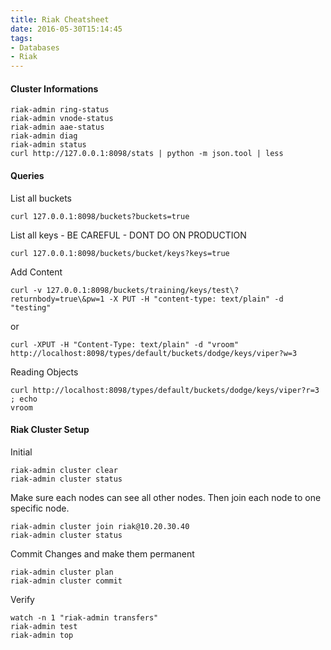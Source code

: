```yaml
---
title: Riak Cheatsheet
date: 2016-05-30T15:14:45
tags:
- Databases
- Riak
---
```


#### Cluster Informations

    riak-admin ring-status
    riak-admin vnode-status
    riak-admin aae-status
    riak-admin diag
    riak-admin status
    curl http://127.0.0.1:8098/stats | python -m json.tool | less

#### Queries

List all buckets

    curl 127.0.0.1:8098/buckets?buckets=true

List all keys - BE CAREFUL - DONT DO ON PRODUCTION

    curl 127.0.0.1:8098/buckets/bucket/keys?keys=true

Add Content

    curl -v 127.0.0.1:8098/buckets/training/keys/test\?returnbody=true\&pw=1 -X PUT -H "content-type: text/plain" -d "testing"

or

    curl -XPUT -H "Content-Type: text/plain" -d "vroom" http://localhost:8098/types/default/buckets/dodge/keys/viper?w=3

Reading Objects

    curl http://localhost:8098/types/default/buckets/dodge/keys/viper?r=3 ; echo
    vroom

#### Riak Cluster Setup

Initial

    riak-admin cluster clear
    riak-admin cluster status

Make sure each nodes can see all other nodes. Then join each node to one
specific node.

    riak-admin cluster join riak@10.20.30.40
    riak-admin cluster status

Commit Changes and make them permanent

    riak-admin cluster plan
    riak-admin cluster commit

Verify

    watch -n 1 "riak-admin transfers"
    riak-admin test
    riak-admin top

